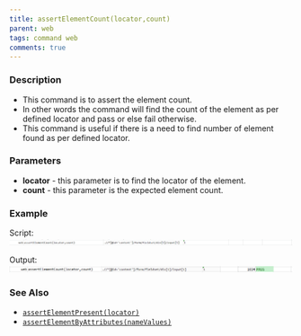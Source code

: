 ```yaml
---
title: assertElementCount(locator,count)
parent: web
tags: command web
comments: true
---
```


### Description

- This command is to assert the element count.
- In other words the command will find the count of the element  as per defined locator and pass or else fail otherwise.
- This command is useful if there is a need to find number of element found as per defined locator.

### Parameters

- **locator** - this parameter is to find the locator of the element.
- **count** - this parameter is the expected element count.

### Example

Script:<br/>
![](image/assertElementCount_01.png)

Output:<br/>
![](image/assertElementCount_02.png)

### See Also

- [`assertElementPresent(locator)`](assertElementPresent(locator).html)
- [`assertElementByAttributes(nameValues)`](assertElementByAttributes(nameValues).html)